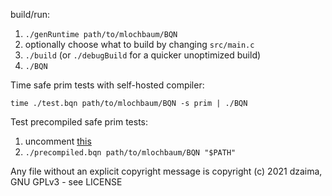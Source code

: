 build/run:

1. `./genRuntime path/to/mlochbaum/BQN`
2. optionally choose what to build by changing `src/main.c`
3. `./build` (or `./debugBuild` for a quicker unoptimized build)
4. `./BQN`

Time safe prim tests with self-hosted compiler:

`time ./test.bqn path/to/mlochbaum/BQN -s prim | ./BQN`

Test precompiled safe prim tests:

1. uncomment [this](https://github.com/dzaima/CBQN/blob/528279b8e3e0fb108868f47b7bdfe772c26f10c3/src/main.c#L101-L106)
2. `./precompiled.bqn path/to/mlochbaum/BQN "$PATH"`

Any file without an explicit copyright message is copyright (c) 2021 dzaima, GNU GPLv3 - see LICENSE